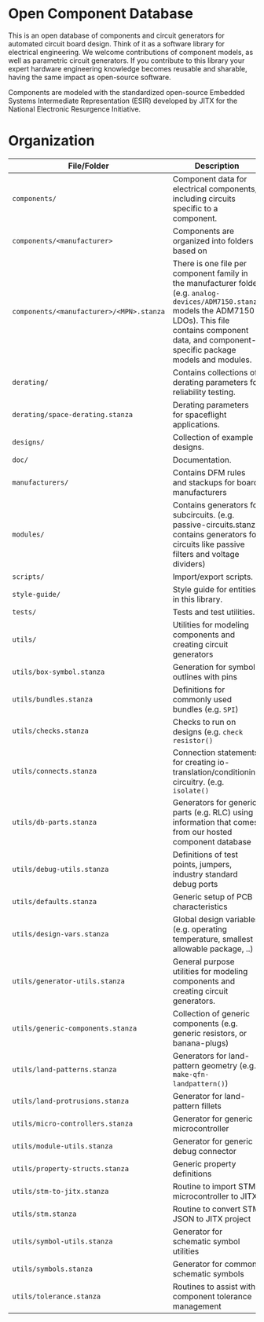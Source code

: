 # Open Component Database
 
This is an open database of components and circuit generators for automated circuit board design. Think of it as a software library for electrical engineering. We welcome contributions of component models, as well as parametric circuit generators. If you contribute to this library your expert hardware engineering knowledge becomes reusable and sharable, having the same impact as open-source software.

Components are modeled with the standardized open-source Embedded Systems Intermediate Representation (ESIR) developed by JITX for the National Electronic Resurgence Initiative.

# Organization
| File/Folder   | Description |
| ------------- |-------------|
| `components/`      | Component data for electrical components, including circuits specific to a component. |
| `components/<manufacturer>`   | Components are organized into folders based on <manufacturer> |
| `components/<manufacturer>/<MPN>.stanza`   | There is one file per component family in the manufacturer folder (e.g. `analog-devices/ADM7150.stanza` models the ADM7150 LDOs). This file contains component data, and component-specific package models and modules.|
| `derating/`      | Contains collections of derating parameters for reliability testing. |
| `derating/space-derating.stanza`      | Derating parameters for spaceflight applications. |
| `designs/`      | Collection of example designs. |
| `doc/`      | Documentation. |
| `manufacturers/`    | Contains DFM rules and stackups for board manufacturers |
| `modules/`      | Contains generators for subcircuits. (e.g. passive-circuits.stanza contains generators for circuits like passive filters and voltage dividers) |
| `scripts/`    | Import/export scripts. |
| `style-guide/` | Style guide for entities in this library. |
| `tests/`      | Tests and test utilities. |
| `utils/`      | Utilities for modeling components and creating circuit generators|
| `utils/box-symbol.stanza`      | Generation for symbol outlines with pins |
| `utils/bundles.stanza`      | Definitions for commonly used bundles (e.g. `SPI`) |
| `utils/checks.stanza`      | Checks to run on designs (e.g. `check resistor()`|
| `utils/connects.stanza`      | Connection statements for creating io-translation/conditioning circuitry. (e.g. `isolate()`|
| `utils/db-parts.stanza`      | Generators for generic parts (e.g. RLC) using information that comes from our hosted component database |
| `utils/debug-utils.stanza`      | Definitions of test points, jumpers, industry standard debug ports |
| `utils/defaults.stanza`      | Generic setup of PCB characteristics |
| `utils/design-vars.stanza`      | Global design variables (e.g. operating temperature, smallest allowable package, ..) |
| `utils/generator-utils.stanza`      | General purpose utilities for modeling components and creating circuit generators. |
| `utils/generic-components.stanza`      | Collection of generic components (e.g. generic resistors, or banana-plugs)|
| `utils/land-patterns.stanza`      | Generators for land-pattern geometry (e.g. `make-qfn-landpattern()`)|
| `utils/land-protrusions.stanza`      | Generator for land-pattern fillets  |
| `utils/micro-controllers.stanza`      | Generator for generic microcontroller  |
| `utils/module-utils.stanza`      | Generator for generic debug connector  |
| `utils/property-structs.stanza`      | Generic property definitions  |
| `utils/stm-to-jitx.stanza`      | Routine to import STM microcontroller to JITX  |
| `utils/stm.stanza`      | Routine to convert STM JSON to JITX project  |
| `utils/symbol-utils.stanza`      | Generator for schematic symbol utilities |
| `utils/symbols.stanza`      | Generator for common schematic symbols  |
| `utils/tolerance.stanza`      | Routines to assist with component tolerance management  |

